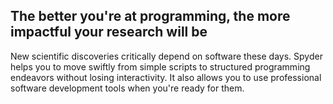## The better you're at programming, the more impactful your research will be

New scientific discoveries critically depend on software these days. Spyder helps you to move swiftly from simple scripts to structured programming endeavors without losing interactivity. It also allows you to use professional software development tools when you're ready for them.

